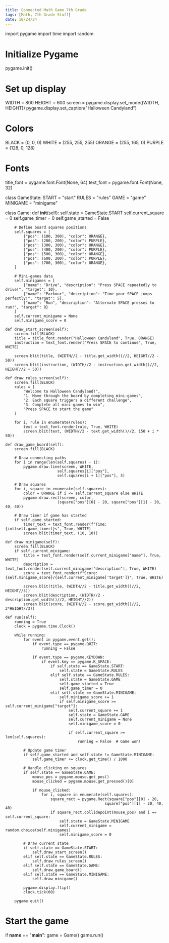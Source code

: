 ```yaml
---
title: Connected Math Game 7th Grade
tags: [Math, 7th Grade Stuff]
date: 10/24/24
---
```


import pygame
import time
import random

# Initialize Pygame
pygame.init()

# Set up display
WIDTH = 800
HEIGHT = 600
screen = pygame.display.set_mode((WIDTH, HEIGHT))
pygame.display.set_caption("Halloween Candyland")

# Colors
BLACK = (0, 0, 0)
WHITE = (255, 255, 255)
ORANGE = (255, 165, 0)
PURPLE = (128, 0, 128)

# Fonts
title_font = pygame.font.Font(None, 64)
text_font = pygame.font.Font(None, 32)

class GameState:
    START = "start"
    RULES = "rules"
    GAME = "game"
    MINIGAME = "minigame"

class Game:
    def __init__(self):
        self.state = GameState.START
        self.current_square = 0
        self.game_timer = 0
        self.game_started = False
        
        # Define board squares positions
        self.squares = [
            {"pos": (100, 300), "color": ORANGE},
            {"pos": (200, 200), "color": PURPLE},
            {"pos": (300, 300), "color": ORANGE},
            {"pos": (400, 200), "color": PURPLE},
            {"pos": (500, 300), "color": ORANGE},
            {"pos": (600, 200), "color": PURPLE},
            {"pos": (700, 300), "color": ORANGE},
        ]
        
        # Mini-games data
        self.minigames = [
            {"name": "Drive", "description": "Press SPACE repeatedly to drive!", "target": 10},
            {"name": "Parkour", "description": "Time your SPACE jumps perfectly!", "target": 5},
            {"name": "Run", "description": "Alternate SPACE presses to run!", "target": 8}
        ]
        self.current_minigame = None
        self.minigame_score = 0

    def draw_start_screen(self):
        screen.fill(BLACK)
        title = title_font.render("Halloween Candyland", True, ORANGE)
        instruction = text_font.render("Press SPACE to continue", True, WHITE)
        
        screen.blit(title, (WIDTH//2 - title.get_width()//2, HEIGHT//2 - 50))
        screen.blit(instruction, (WIDTH//2 - instruction.get_width()//2, HEIGHT//2 + 50))

    def draw_rules_screen(self):
        screen.fill(BLACK)
        rules = [
            "Welcome to Halloween Candyland!",
            "1. Move through the board by completing mini-games",
            "2. Each square triggers a different challenge",
            "3. Complete all mini-games to win",
            "Press SPACE to start the game"
        ]
        
        for i, rule in enumerate(rules):
            text = text_font.render(rule, True, WHITE)
            screen.blit(text, (WIDTH//2 - text.get_width()//2, 150 + i * 50))

    def draw_game_board(self):
        screen.fill(BLACK)
        
        # Draw connecting paths
        for i in range(len(self.squares) - 1):
            pygame.draw.line(screen, WHITE, 
                           self.squares[i]["pos"], 
                           self.squares[i + 1]["pos"], 3)
        
        # Draw squares
        for i, square in enumerate(self.squares):
            color = ORANGE if i <= self.current_square else WHITE
            pygame.draw.rect(screen, color, 
                           (square["pos"][0] - 20, square["pos"][1] - 20, 40, 40))
            
        # Draw timer if game has started
        if self.game_started:
            timer_text = text_font.render(f"Time: {int(self.game_timer)}s", True, WHITE)
            screen.blit(timer_text, (10, 10))

    def draw_minigame(self):
        screen.fill(BLACK)
        if self.current_minigame:
            title = text_font.render(self.current_minigame["name"], True, WHITE)
            description = text_font.render(self.current_minigame["description"], True, WHITE)
            score = text_font.render(f"Score: {self.minigame_score}/{self.current_minigame['target']}", True, WHITE)
            
            screen.blit(title, (WIDTH//2 - title.get_width()//2, HEIGHT//3))
            screen.blit(description, (WIDTH//2 - description.get_width()//2, HEIGHT//2))
            screen.blit(score, (WIDTH//2 - score.get_width()//2, 2*HEIGHT//3))

    def run(self):
        running = True
        clock = pygame.time.Clock()
        
        while running:
            for event in pygame.event.get():
                if event.type == pygame.QUIT:
                    running = False
                
                if event.type == pygame.KEYDOWN:
                    if event.key == pygame.K_SPACE:
                        if self.state == GameState.START:
                            self.state = GameState.RULES
                        elif self.state == GameState.RULES:
                            self.state = GameState.GAME
                            self.game_started = True
                            self.game_timer = 0
                        elif self.state == GameState.MINIGAME:
                            self.minigame_score += 1
                            if self.minigame_score >= self.current_minigame["target"]:
                                self.current_square += 1
                                self.state = GameState.GAME
                                self.current_minigame = None
                                self.minigame_score = 0
                                
                                if self.current_square >= len(self.squares):
                                    running = False  # Game won!

            # Update game timer
            if self.game_started and self.state != GameState.MINIGAME:
                self.game_timer += clock.get_time() / 1000
            
            # Handle clicking on squares
            if self.state == GameState.GAME:
                mouse_pos = pygame.mouse.get_pos()
                mouse_clicked = pygame.mouse.get_pressed()[0]
                
                if mouse_clicked:
                    for i, square in enumerate(self.squares):
                        square_rect = pygame.Rect(square["pos"][0] - 20, 
                                                square["pos"][1] - 20, 40, 40)
                        if square_rect.collidepoint(mouse_pos) and i == self.current_square:
                            self.state = GameState.MINIGAME
                            self.current_minigame = random.choice(self.minigames)
                            self.minigame_score = 0
            
            # Draw current state
            if self.state == GameState.START:
                self.draw_start_screen()
            elif self.state == GameState.RULES:
                self.draw_rules_screen()
            elif self.state == GameState.GAME:
                self.draw_game_board()
            elif self.state == GameState.MINIGAME:
                self.draw_minigame()
            
            pygame.display.flip()
            clock.tick(60)

        pygame.quit()

# Start the game
if __name__ == "__main__":
    game = Game()
    game.run()
